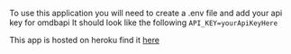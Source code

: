 To use this application you will need to create a .env file and add your api key for omdbapi
It should look like the following
`API_KEY=yourApiKeyHere`

This app is hosted on heroku find it [here](https://pure-refuge-46032.herokuapp.com/)